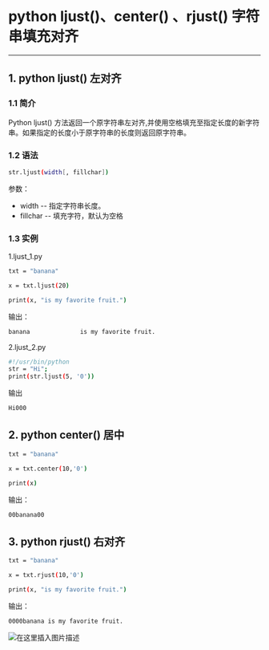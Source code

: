 #  python ljust()、center() 、rjust() 字符串填充对齐


---
## 1. python ljust() 左对齐
###  1.1 简介
Python ljust() 方法返回一个原字符串左对齐,并使用空格填充至指定长度的新字符串。如果指定的长度小于原字符串的长度则返回原字符串。

###  1.2 语法

```bash
str.ljust(width[, fillchar])
```
参数：
 - width -- 指定字符串长度。
 - fillchar -- 填充字符，默认为空格

###  1.3 实例
1.ljust_1.py

```bash
txt = "banana"

x = txt.ljust(20)

print(x, "is my favorite fruit.")
```
输出：

```bash
banana              is my favorite fruit.
```


2.ljust_2.py

```bash
#!/usr/bin/python
str = "Hi";
print(str.ljust(5, '0'))
```
输出

```bash
Hi000
```

##  2. python center() 居中

```bash
txt = "banana"

x = txt.center(10,'0')

print(x)
```
输出：

```bash
00banana00
```

##  3. python rjust() 右对齐

```bash
txt = "banana"

x = txt.rjust(10,'0')

print(x, "is my favorite fruit.")
```
输出：

```bash
0000banana is my favorite fruit.
```

![在这里插入图片描述](https://img-blog.csdnimg.cn/7edff606c32b472480d5bb2b553ce3c5.gif#pic_center)


